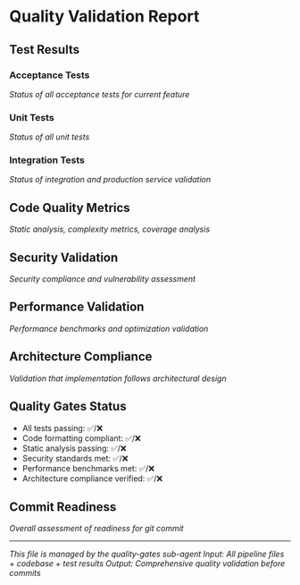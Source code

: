 # Quality Validation Report

## Test Results
### Acceptance Tests
*Status of all acceptance tests for current feature*

### Unit Tests
*Status of all unit tests*

### Integration Tests
*Status of integration and production service validation*

## Code Quality Metrics
*Static analysis, complexity metrics, coverage analysis*

## Security Validation
*Security compliance and vulnerability assessment*

## Performance Validation
*Performance benchmarks and optimization validation*

## Architecture Compliance
*Validation that implementation follows architectural design*

## Quality Gates Status
- All tests passing: ✅/❌
- Code formatting compliant: ✅/❌
- Static analysis passing: ✅/❌
- Security standards met: ✅/❌
- Performance benchmarks met: ✅/❌
- Architecture compliance verified: ✅/❌

## Commit Readiness
*Overall assessment of readiness for git commit*

---
*This file is managed by the quality-gates sub-agent*
*Input: All pipeline files + codebase + test results*
*Output: Comprehensive quality validation before commits*